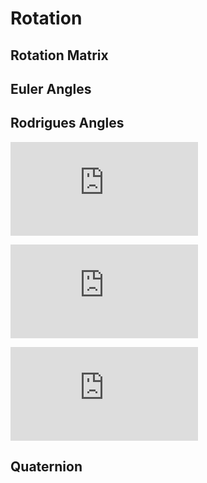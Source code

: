 # Rotation

## Rotation Matrix

## Euler Angles

## Rodrigues Angles

![eq:rot_mat_x](https://latex.codecogs.com/gif.latex?a_x%20%3D%20x%20*%20y)

![eq:rot_mat_x](https://latex.codecogs.com/gif.latex?R%20%3D%20%5Cbegin%7Bbmatrix%7D%201%20%26%200%20%26%200%20%5C%5C%200%20%26%20cos%28%5Ctheta%29%20%26%20-sin%28%5Ctheta%29%20%5C%5C%200%20%26%20sin%28%5Ctheta%29%20%26%20cos%28%5Ctheta%29%20%5Cend%7Bbmatrix%7D)

![eq:rot_mat_y](https://latex.codecogs.com/gif.latex?R_y%20%3D%20%5Cbegin%7Bbmatrix%7D%20cos%28%5Ctheta_y%29%20%26%200%20%26%20sin%28%5Ctheta_y%29%20%5C%5C%200%20%26%201%20%26%200%20%5C%5C%20-sin%28%5Ctheta_y%29%20%26%200%20%26%20cos%28%5Ctheta_y%29%20%5Cend%7Bbmatrix%7D)

## Quaternion
